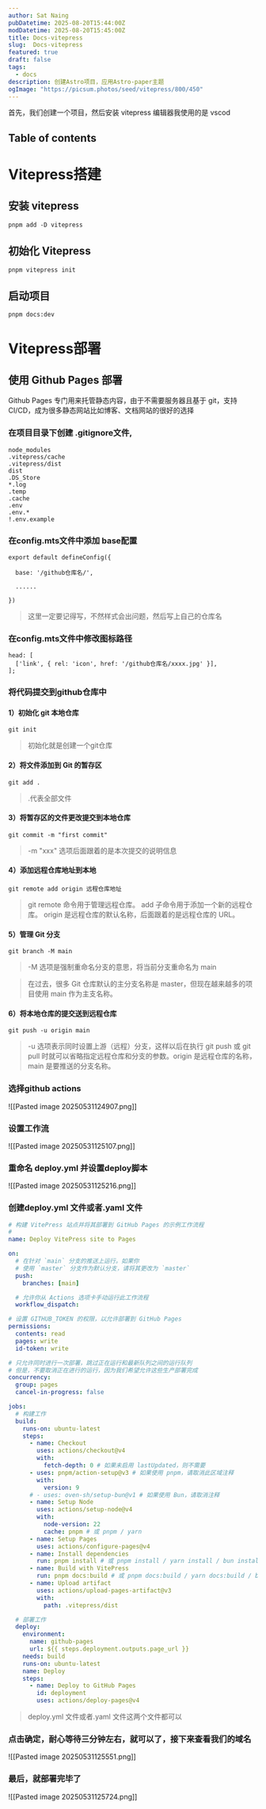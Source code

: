 ```yaml
---
author: Sat Naing
pubDatetime: 2025-08-20T15:44:00Z
modDatetime: 2025-08-20T15:45:00Z
title: Docs-vitepress
slug:  Docs-vitepress
featured: true
draft: false
tags:
  - docs
description: 创建Astro项目，应用Astro-paper主题
ogImage: "https://picsum.photos/seed/vitepress/800/450"
---
```



首先，我们创建一个项目，然后安装 vitepress 编辑器我使用的是 vscod

## Table of contents

# Vitepress搭建

## 安装 vitepress

``` pnpm
pnpm add -D vitepress
```

## 初始化 Vitepress

``` pnpm
pnpm vitepress init
```

## 启动项目

``` pnpm
pnpm docs:dev
```

# Vitepress部署

## 使用 Github Pages 部署

Github Pages 专门用来托管静态内容，由于不需要服务器且基于 git，支持 CI/CD，成为很多静态网站比如博客、文档网站的很好的选择

### 在项目目录下创建 .gitignore文件,
```
node_modules
.vitepress/cache
.vitepress/dist
dist
.DS_Store
*.log
.temp
.cache
.env
.env.*
!.env.example
```

### 在config.mts文件中添加 base配置
```
export default defineConfig({

  base: '/github仓库名/', 

  ......

})
```
> 这里一定要记得写，不然样式会出问题，然后写上自己的仓库名

### 在config.mts文件中修改图标路径
```
head: [
  ['link', { rel: 'icon', href: '/github仓库名/xxxx.jpg' }],
];
```

### 将代码提交到github仓库中

#### 1）初始化 git 本地仓库
```
git init 
```
>初始化就是创建一个git仓库

#### 2）将文件添加到 Git 的暂存区
```
git add .
```
>.代表全部文件 

#### 3）将暂存区的文件更改提交到本地仓库
```
git commit -m "first commit"
```
> -m "xxx" 选项后面跟着的是本次提交的说明信息

#### 4）添加远程仓库地址到本地
```
git remote add origin 远程仓库地址
```
>git remote 命令用于管理远程仓库。
>add 子命令用于添加一个新的远程仓库。
>origin 是远程仓库的默认名称，后面跟着的是远程仓库的 URL。

#### 5）管理 Git 分支
```
git branch -M main
```
> -M 选项是强制重命名分支的意思，将当前分支重命名为 main

> 在过去，很多 Git 仓库默认的主分支名称是 master，但现在越来越多的项目使用 main 作为主支名称。

#### 6）将本地仓库的提交送到远程仓库
```
git push -u origin main
```
>-u 选项表示同时设置上游（远程）分支，这样以后在执行 git push 或 git pull 时就可以省略指定远程仓库和分支的参数。origin 是远程仓库的名称，main 是要推送的分支名称。

### 选择github actions
![[Pasted image 20250531124907.png]]

### 设置工作流

![[Pasted image 20250531125107.png]]

### 重命名 deploy.yml 并设置deploy脚本

![[Pasted image 20250531125216.png]]

### 创建deploy.yml 文件或者.yaml 文件
``` yml file=.github/workflows/deploy.yml
# 构建 VitePress 站点并将其部署到 GitHub Pages 的示例工作流程
#
name: Deploy VitePress site to Pages

on:
  # 在针对 `main` 分支的推送上运行。如果你
  # 使用 `master` 分支作为默认分支，请将其更改为 `master`
  push:
    branches: [main]

  # 允许你从 Actions 选项卡手动运行此工作流程
  workflow_dispatch:

# 设置 GITHUB_TOKEN 的权限，以允许部署到 GitHub Pages
permissions:
  contents: read
  pages: write
  id-token: write

# 只允许同时进行一次部署，跳过正在运行和最新队列之间的运行队列
# 但是，不要取消正在进行的运行，因为我们希望允许这些生产部署完成
concurrency:
  group: pages
  cancel-in-progress: false

jobs:
  # 构建工作
  build:
    runs-on: ubuntu-latest
    steps:
      - name: Checkout
        uses: actions/checkout@v4
        with:
          fetch-depth: 0 # 如果未启用 lastUpdated，则不需要
      - uses: pnpm/action-setup@v3 # 如果使用 pnpm，请取消此区域注释
        with:
          version: 9
      # - uses: oven-sh/setup-bun@v1 # 如果使用 Bun，请取消注释
      - name: Setup Node
        uses: actions/setup-node@v4
        with:
          node-version: 22
          cache: pnpm # 或 pnpm / yarn
      - name: Setup Pages
        uses: actions/configure-pages@v4
      - name: Install dependencies
        run: pnpm install # 或 pnpm install / yarn install / bun install
      - name: Build with VitePress
        run: pnpm docs:build # 或 pnpm docs:build / yarn docs:build / bun run docs:build
      - name: Upload artifact
        uses: actions/upload-pages-artifact@v3
        with:
          path: .vitepress/dist

  # 部署工作
  deploy:
    environment:
      name: github-pages
      url: ${{ steps.deployment.outputs.page_url }}
    needs: build
    runs-on: ubuntu-latest
    name: Deploy
    steps:
      - name: Deploy to GitHub Pages
        id: deployment
        uses: actions/deploy-pages@v4
```
>deploy.yml 文件或者.yaml 文件这两个文件都可以

### 点击确定，耐心等待三分钟左右，就可以了，接下来查看我们的域名

![[Pasted image 20250531125551.png]]

### 最后，就部署完毕了

![[Pasted image 20250531125724.png]]